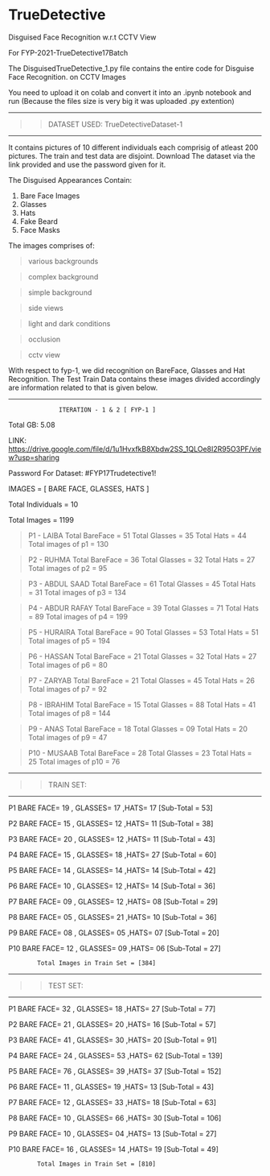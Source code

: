 # TrueDetective
Disguised Face Recognition w.r.t CCTV View


For FYP-2021-TrueDetective17Batch

The DisguisedTrueDetective_1.py file contains the entire code for Disguise Face Recognition. on CCTV Images

You need to upload it on colab and convert it into an .ipynb notebook and run (Because the files size is very big it was uploaded .py extention)

--------------
>> DATASET USED: TrueDetectiveDataset-1
--------------

It contains pictures of 10 different individuals each comprisig of atleast 200 pictures.
The train and test data are disjoint. Download The dataset via the link provided and use the password given for it.

The Disguised Appearances Contain:
1) Bare Face Images
2) Glasses
3) Hats
4) Fake Beard
5) Face Masks

The images comprises of:

> various backgrounds

> complex background

> simple background

> side views

> light and dark conditions

> occlusion

> cctv view

With respect to fyp-1, we did recognition on BareFace, Glasses and Hat Recognition. The Test Train Data contains these images divided accordingly are information related to that is given below.


*******************************************************************************************************************************************************************************
		          ITERATION - 1 & 2 [ FYP-1 ]

Total GB: 5.08

LINK: https://drive.google.com/file/d/1u1HvxfkB8Xbdw2SS_1QLOe8I2R95O3PF/view?usp=sharing

Password For Dataset: #FYP17Trudetective1!

IMAGES = [ BARE FACE, GLASSES, HATS ]

Total Individuals = 10

Total Images = 1199 

> P1 - LAIBA
	Total BareFace = 51
	Total Glasses = 35
	Total Hats = 44
	Total images of p1 = 130

> P2 - RUHMA
	Total BareFace = 36
	Total Glasses = 32
	Total Hats = 27
	Total images of p2 = 95

> P3 - ABDUL SAAD
	Total BareFace = 61
	Total Glasses = 45
	Total Hats = 31
	Total images of p3 = 134

> P4 - ABDUR RAFAY
	Total BareFace = 39
	Total Glasses = 71
	Total Hats = 89
	Total images of p4 = 199

> P5 - HURAIRA
	Total BareFace = 90
	Total Glasses = 53
	Total Hats = 51
	Total images of p5 = 194

> P6 - HASSAN
	Total BareFace = 21
	Total Glasses = 32
	Total Hats = 27
	Total images of p6 = 80

> P7 - ZARYAB
	Total BareFace = 21
	Total Glasses = 45
	Total Hats = 26
	Total images of p7 = 92

> P8 - IBRAHIM
	Total BareFace = 15
	Total Glasses = 88
	Total Hats = 41
	Total images of p8 = 144

> P9 - ANAS
	Total BareFace = 18
	Total Glasses = 09
	Total Hats = 20
	Total images of p9 = 47

> P10 - MUSAAB
	Total BareFace = 28
	Total Glasses = 23
	Total Hats = 25
	Total images of p10 = 76

--------------
>> TRAIN SET:
--------------
P1
BARE FACE= 19  , GLASSES= 17   ,HATS= 17   [Sub-Total =  53]

P2
BARE FACE= 15  , GLASSES= 12   ,HATS= 11   [Sub-Total =  38]

P3
BARE FACE= 20  , GLASSES= 12   ,HATS= 11   [Sub-Total =  43]

P4
BARE FACE= 15  , GLASSES= 18   ,HATS= 27   [Sub-Total =  60]

P5
BARE FACE= 14   , GLASSES= 14   ,HATS= 14  [Sub-Total =  42]

P6
BARE FACE= 10   , GLASSES= 12   ,HATS= 14  [Sub-Total =  36]

P7
BARE FACE= 09   , GLASSES= 12   ,HATS= 08  [Sub-Total =  29]

P8
BARE FACE= 05   , GLASSES= 21   ,HATS= 10  [Sub-Total =  36]

P9
BARE FACE= 08   , GLASSES= 05   ,HATS= 07  [Sub-Total =  20]

P10
BARE FACE= 12   , GLASSES= 09   ,HATS= 06  [Sub-Total =  27]


			Total Images in Train Set = [384]

--------------
>> TEST SET:
--------------

P1
BARE FACE= 32  , GLASSES= 18   ,HATS= 27     [Sub-Total = 77]

P2
BARE FACE= 21  , GLASSES= 20   ,HATS= 16     [Sub-Total = 57]

P3
BARE FACE= 41  , GLASSES= 30   ,HATS= 20     [Sub-Total = 91]

P4
BARE FACE= 24  , GLASSES= 53   ,HATS= 62     [Sub-Total = 139]

P5
BARE FACE= 76  , GLASSES= 39   ,HATS= 37     [Sub-Total = 152]

P6
BARE FACE= 11  , GLASSES= 19   ,HATS= 13     [Sub-Total = 43]

P7
BARE FACE= 12  , GLASSES= 33   ,HATS= 18     [Sub-Total = 63]

P8
BARE FACE= 10  , GLASSES= 66   ,HATS= 30     [Sub-Total = 106]

P9
BARE FACE= 10  , GLASSES= 04  ,HATS= 13      [Sub-Total = 27]

P10
BARE FACE= 16  , GLASSES= 14  ,HATS= 19      [Sub-Total = 49]


			Total Images in Train Set = [810]





